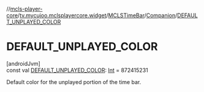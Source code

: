 //[mcls-player-core](../../../../index.md)/[tv.mycujoo.mclsplayercore.widget](../../index.md)/[MCLSTimeBar](../index.md)/[Companion](index.md)/[DEFAULT_UNPLAYED_COLOR](-d-e-f-a-u-l-t_-u-n-p-l-a-y-e-d_-c-o-l-o-r.md)

# DEFAULT_UNPLAYED_COLOR

[androidJvm]\
const val [DEFAULT_UNPLAYED_COLOR](-d-e-f-a-u-l-t_-u-n-p-l-a-y-e-d_-c-o-l-o-r.md): [Int](https://kotlinlang.org/api/latest/jvm/stdlib/kotlin/-int/index.html) = 872415231

Default color for the unplayed portion of the time bar.
